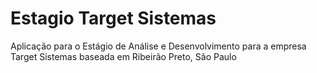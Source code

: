 # Estagio Target Sistemas
Aplicação para o Estágio de Análise e Desenvolvimento para a empresa Target Sistemas baseada em Ribeirão Preto, São Paulo
